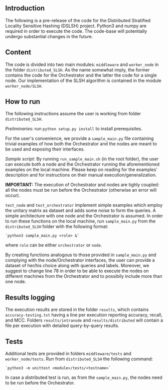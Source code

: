 Introduction
-------------

The following is a pre-release of the code for the Distributed Stratified Locality Sensitive Hashing (DSLSH) project.
Python3 and numpy are required in order to execute the code.
The code-base will potentially undergo substantial changes in the future.


Content
------------

The code is divided into two main modules: `middleware` and `worker_node` in the folder `distributed_SLSH`.
As the name somewhat imply, the former contains the code for the Orchestrator and the latter
the code for a single node. Our implementation of the SLSH algorithm is contained in the module
`worker_node/SLSH`.


How to run
------------

The following instructions assume the user is working from folder `distributed_SLSH`.

*Preliminaries:*
run `python setup.py install` to install prerequisites.

For the user's convenience, we provide a `sample_main.py` file containing trivial examples of how
both the Orchestrator and the nodes are meant to be used and exposing their interfaces.

*Sample script:*
By running `run_sample_main.sh` (in the root folder), the user can execute both a node and the Orchestrator
running the aforementioned examples on the local machine. Please keep on reading for the examples' description
and for instructions on their manual execution/generalization.

**IMPORTANT:**
The execution of Orchestrator and nodes are tighly coupled: all the nodes must be run before the Orchestrator
(otherwise an error will occur).

`test_node` and `test_orchestrator` implement simple examples which employ the unitary matrix
as dataset and adds some noise to form the queries. A simple architecture with one node
and the Orchestrator is assumed. In order to run these functions on the local machine, run
`sample_main.py` from the `distributed_SLSH` folder with the following format:

    `python3 sample_main.py <role> &`

where `role` can be either `orchestrator` or `node`.

By creating functions analogous to those provided in `sample_main.py`
and complying with the node/Orchestrator interfaces, the user can provide
a dataset of her/his choice along with queries and labels. Moreover, we suggest to
change line 78 in order to be able to execute the nodes on different machines from
the Orchestrator and to possibily include more than one node.


Results logging
----------------

The execution results are stored in the folder `results`, which contains `accuracy-testing.txt` having a line per execution
reporting accuracy, recall, and MCC. Folders `results/intranode` and `results/distributed` will
contain a file per execution with detailed query-by-query results.


Tests
------

Additional tests are provided in folders `middleware/tests` and `worker_node/tests`. Run from `distributed_SLSH`
the following command:

    `python3 -m unittest <module>/tests/<testname>`

In case a distributed test is run, as from the `sample_main.py`, the nodes need to be run before the Orchestrator.
